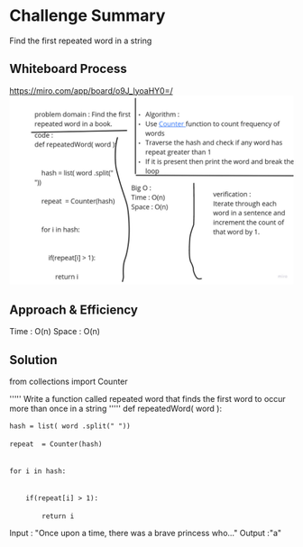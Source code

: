 # Challenge Summary
Find the first repeated word in a string

## Whiteboard Process
https://miro.com/app/board/o9J_lyoaHY0=/ 
 ![Challenge 31 - hashmap-repeated-word](class_31.jpg)

## Approach & Efficiency
Time : O(n) 
Space : O(n)

## Solution

from collections import Counter
 
'''''
Write a function called repeated word that finds the first word to occur more than once in a string
'''''
def  repeatedWord( word ):
 
   
    hash = list( word .split(" "))
   
    repeat  = Counter(hash)
     
   
    for i in hash:
       
         
        if(repeat[i] > 1):
           
            return i

Input : "Once upon a time, there was a brave princess who..."
Output :"a"

